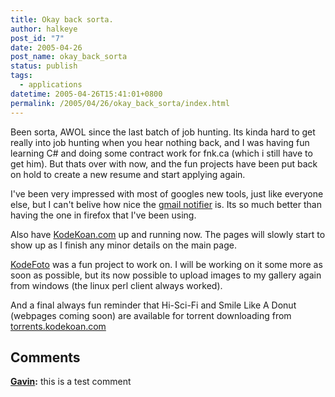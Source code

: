 ```yaml
---
title: Okay back sorta.
author: halkeye
post_id: "7"
date: 2005-04-26
post_name: okay_back_sorta
status: publish
tags:
  - applications
datetime: 2005-04-26T15:41:01+0800
permalink: /2005/04/26/okay_back_sorta/index.html
---
```


Been sorta, AWOL since the last batch of job hunting. Its kinda hard to get really into job hunting when you hear nothing back, and I was having fun learning C# and doing some contract work for fnk.ca (which i still have to get him). But thats over with now, and the fun projects have been put back on hold to create a new resume and start applying again.

I've been very impressed with most of googles new tools, just like everyone else, but I can't belive how nice the [gmail notifier](https://web.archive.org/web/20050426010901/http://toolbar.google.com:80/gmail-helper/index.html) is. Its so much better than having the one in firefox that I've been using.

Also have [KodeKoan.com](https://web.archive.org/web/20050405063056/http://www.kodekoan.com:80/) up and running now. The pages will slowly start to show up as I finish any minor details on the main page.

[KodeFoto](https://www.kodekoan.com/project/KodeFoto) was a fun project to work on. I will be working on it some more as soon as possible, but its now possible to upload images to my gallery again from windows (the linux perl client always worked).

And a final always fun reminder that Hi-Sci-Fi and Smile Like A Donut (webpages coming soon) are available for torrent downloading from [torrents.kodekoan.com](https://web.archive.org/web/20050418141216/http://torrents.kodekoan.com:80/)

## Comments

**[Gavin](#68 "2005-05-06 15:54:35"):** this is a test comment

